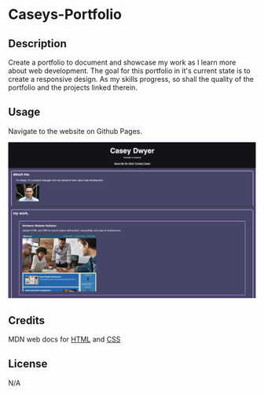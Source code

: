 # Caseys-Portfolio

## Description

Create a portfolio to document and showcase my work as I learn more about web development. The goal for this portfolio in it's current state is to create a responsive design. As my skills progress, so shall the quality of the portfolio and the projects linked therein.

## Usage

Navigate to the website on Github Pages.

![screenshot of the portfolio](assets/images/Portfolio_readme.png)

## Credits

MDN web docs for [HTML](https://developer.mozilla.org/en-US/docs/Web/HTML) and [CSS](https://developer.mozilla.org/en-US/docs/Web/CSS)

## License

N/A
